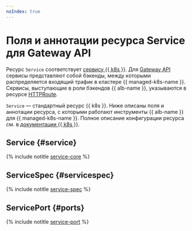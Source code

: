 ```yaml
---
noIndex: true
---
```


# Поля и аннотации ресурса Service для Gateway API


Ресурс `Service` соответствует [сервису {{ k8s }}](../concepts/index.md#service). Для [Gateway API](../../application-load-balancer/tools/k8s-gateway-api/index.md) сервисы представляют собой бэкенды, между которыми распределяется входящий трафик в кластере {{ managed-k8s-name }}. Сервисы, выступающие в роли бэкендов {{ alb-name }}, указываются в ресурсе [HTTPRoute](../../application-load-balancer/k8s-ref/http-route.md).

`Service` — стандартный ресурс {{ k8s }}. Ниже описаны поля и аннотации ресурса, с которыми работают инструменты {{ alb-name }} для {{ managed-k8s-name }}. Полное описание конфигурации ресурса см. в [документации {{ k8s }}](https://kubernetes.io/docs/reference/kubernetes-api/service-resources/service-v1/).

## Service {#service}

{% include notitle [service-core](../../_includes/managed-kubernetes/alb-ref/service-core-for-gateway.md) %}

## ServiceSpec {#servicespec}

{% include notitle [service-spec](../../_includes/managed-kubernetes/alb-ref/service-spec.md) %}

## ServicePort {#ports}

{% include notitle [service-port](../../_includes/managed-kubernetes/alb-ref/service-port.md) %}

